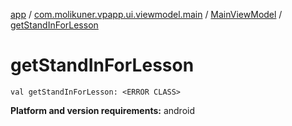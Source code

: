 [app](../../index.md) / [com.molikuner.vpapp.ui.viewmodel.main](../index.md) / [MainViewModel](index.md) / [getStandInForLesson](./get-stand-in-for-lesson.md)

# getStandInForLesson

`val getStandInForLesson: <ERROR CLASS>`

**Platform and version requirements:** android


